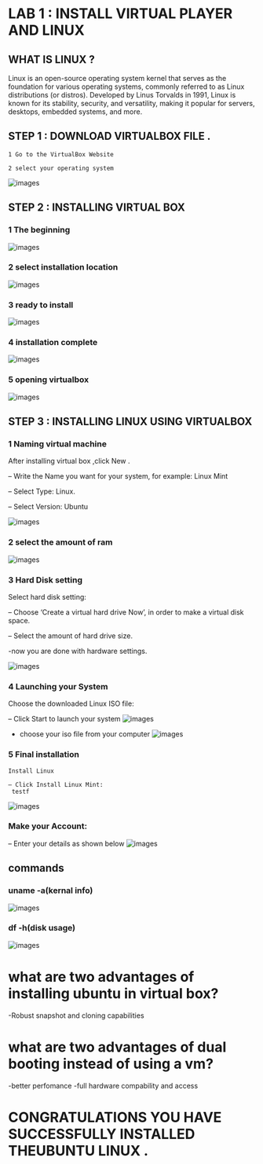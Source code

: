 # LAB 1 : INSTALL VIRTUAL PLAYER AND LINUX

## WHAT IS LINUX ?
Linux is an open-source operating system kernel that serves as the
foundation for various operating systems, commonly referred to as
Linux distributions (or distros). Developed by Linus Torvalds in
1991, Linux is known for its stability, security, and versatility,
making it popular for servers, desktops, embedded systems, and
more.
## STEP 1 : DOWNLOAD VIRTUALBOX FILE .

    1 Go to the VirtualBox Website

    2 select your operating system
![images](./images/photo1.png)

## STEP 2 : INSTALLING VIRTUAL BOX
    
 ### 1 The beginning
![images](./images/photo2.png)
 ### 2 select installation location
![images](./images/photo3.png)
 ### 3 ready to install
![images](./images/photo4.png)
 ### 4 installation complete 
![images](./images/photo5.png)
 ### 5 opening virtualbox
![images](./images/photo6.png)
## STEP 3 : INSTALLING LINUX USING VIRTUALBOX
### 1 Naming virtual machine

   After installing virtual box ,click New .

   – Write the Name you want for your system, for example: Linux Mint

   – Select Type: Linux.

   – Select Version: Ubuntu
   
![images](./images/photo7.png)
### 2 select the amount of ram
![images](./images/photo8.png)

### 3 Hard Disk setting
  Select hard disk setting:

  – Choose ‘Create a virtual hard drive Now’, in order to make a virtual disk space.

  – Select the amount of hard drive size.

  -now you are done with hardware settings.

![images](./images/photo9.png) 
### 4 Launching your System

   Choose the downloaded Linux ISO file:

   – Click Start to launch your system
![images](./images/photo9.png)
  - choose your iso file from your computer
![images](./images/photo10.png)
  
### 5 Final installation

    Install Linux

    – Click Install Linux Mint:
     testf
![images](./images/photo11.png)

### Make your Account:

– Enter your details as shown below
![images](./images/photo12.png)

## commands 
### uname -a(kernal info)
![images](./images/g1.png)

### df -h(disk usage)
![images](./images/g2.png)

# what are two advantages of installing ubuntu in virtual box?
-Robust snapshot and cloning capabilities
# what are two advantages of dual booting instead of using a vm?
-better perfomance
-full hardware compability and access

# CONGRATULATIONS YOU HAVE SUCCESSFULLY INSTALLED THEUBUNTU LINUX .